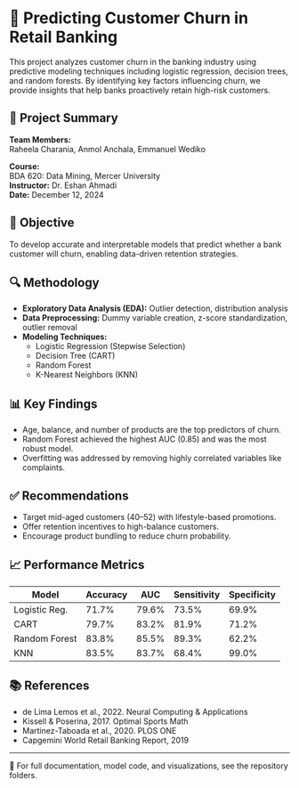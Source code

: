 # 🏦 Predicting Customer Churn in Retail Banking

This project analyzes customer churn in the banking industry using predictive modeling techniques including logistic regression, decision trees, and random forests. By identifying key factors influencing churn, we provide insights that help banks proactively retain high-risk customers.

## 📌 Project Summary

**Team Members:**  
Raheela Charania, Anmol Anchala, Emmanuel Wediko

**Course:**  
BDA 620: Data Mining, Mercer University  
**Instructor:** Dr. Eshan Ahmadi  
**Date:** December 12, 2024

## 🧠 Objective

To develop accurate and interpretable models that predict whether a bank customer will churn, enabling data-driven retention strategies.

## 🔍 Methodology

- **Exploratory Data Analysis (EDA):** Outlier detection, distribution analysis  
- **Data Preprocessing:** Dummy variable creation, z-score standardization, outlier removal  
- **Modeling Techniques:**
  - Logistic Regression (Stepwise Selection)
  - Decision Tree (CART)
  - Random Forest
  - K-Nearest Neighbors (KNN)

## 📊 Key Findings

- Age, balance, and number of products are the top predictors of churn.
- Random Forest achieved the highest AUC (0.85) and was the most robust model.
- Overfitting was addressed by removing highly correlated variables like complaints.

## ✅ Recommendations

- Target mid-aged customers (40–52) with lifestyle-based promotions.
- Offer retention incentives to high-balance customers.
- Encourage product bundling to reduce churn probability.

## 📈 Performance Metrics

| Model             | Accuracy | AUC   | Sensitivity | Specificity |
|------------------|----------|-------|-------------|-------------|
| Logistic Reg.     | 71.7%    | 79.6% | 73.5%       | 69.9%       |
| CART              | 79.7%    | 83.2% | 81.9%       | 71.2%       |
| Random Forest     | 83.8%    | 85.5% | 89.3%       | 62.2%       |
| KNN               | 83.5%    | 83.7% | 68.4%       | 99.0%       |

## 📚 References

- de Lima Lemos et al., 2022. Neural Computing & Applications  
- Kissell & Poserina, 2017. Optimal Sports Math  
- Martinez-Taboada et al., 2020. PLOS ONE  
- Capgemini World Retail Banking Report, 2019

---

📁 For full documentation, model code, and visualizations, see the repository folders.
